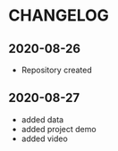 # CHANGELOG

## 2020-08-26
- Repository created

## 2020-08-27
- added data
- added project demo
- added video
